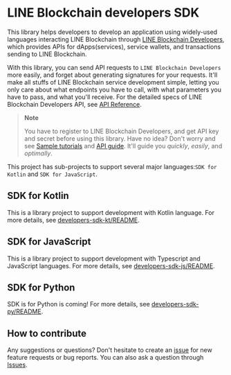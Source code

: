 # LINE Blockchain developers SDK
This library helps developers to develop an application using widely-used languages interacting LINE Blockchain through [LINE Blockchain Developers](https://blockchain.line.biz/#/), which provides APIs for dApps(services), service wallets, and transactions sending to LINE Blockchain.  

With this library, you can send API requests to `LINE Blockchain Developers` more easily, and forget about generating signatures for your requests.
It'll make all stuffs of LINE Blockchain service development simple, letting you only care about what endpoints you have to call, with what parameters you have to pass, and what you'll receive.
For the detailed specs of LINE Blockchain Developers API, see [API Reference](https://docs-blockchain.line.biz/api-guide/API-Reference).

> **Note**
>
> You have to register to LINE Blockchain Developers, and get API key and secret before using this library. Have no idea? Don't worry and see [Sample tutorials](https://docs-blockchain.line.biz/sample-tutorial/) and [API guide](https://docs-blockchain.line.biz/api-guide/). It'll guide you *quickly*, *easily*, and *optimally*.

This project has sub-projects to support several major languages:`SDK for Kotlin` and `SDK for JavaScript`.
## SDK for Kotlin
This is a library project to support development with Kotlin language.
For more details, see [developers-sdk-kt/README](https://github.com/ryukato/developers-sdk/blob/master/developers-sdk-kt/README.md).

## SDK for JavaScript
This is a library project to support development with Typescript and JavaScript languages.
For more details, see [developers-sdk-js/README](https://github.com/ryukato/developers-sdk/blob/master/developers-sdk-js/README.md).

## SDK for Python
SDK is for Python is coming!
For more details, see [developers-sdk-py/README](https://github.com/ryukato/developers-sdk/blob/master/developers-sdk-py/README.md).

## How to contribute
Any suggestions or questions?
Don't hesitate to create an [issue](https://github.com/ryukato/developers-sdk/issues) for new feature requests or bug reports.
You can also ask a question through [Issues](https://github.com/ryukato/developers-sdk/issues).
